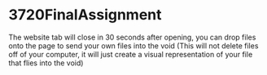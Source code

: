 # 3720FinalAssignment

The website tab will close in 30 seconds after opening, you can drop files onto the page to send your own files into the void
(This will not delete files off of your computer, it will just create a visual representation of your file that flies into the void)
